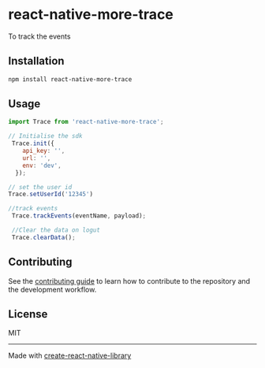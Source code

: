 # react-native-more-trace

To track the events

## Installation

```sh
npm install react-native-more-trace
```

## Usage


```js
import Trace from 'react-native-more-trace';

// Initialise the sdk
 Trace.init({
    api_key: '',
    url: '',
    env: 'dev',
  });

// set the user id
Trace.setUserId('12345')

//track events
 Trace.trackEvents(eventName, payload);

 //Clear the data on logut
 Trace.clearData();

```


## Contributing

See the [contributing guide](CONTRIBUTING.md) to learn how to contribute to the repository and the development workflow.

## License

MIT

---

Made with [create-react-native-library](https://github.com/callstack/react-native-builder-bob)
